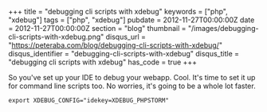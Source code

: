 +++
title = "debugging cli scripts with xdebug"
keywords = ["php", "xdebug"]
tags = ["php", "xdebug"]
pubdate = 2012-11-27T00:00:00Z
date = 2012-11-27T00:00:00Z
section = "blog"
thumbnail = "/images/debugging-cli-scripts-with-xdebug.png"
disqus_url = "https://peteraba.com/blog/debugging-cli-scripts-with-xdebug/"
disqus_identifier = "debugging-cli-scripts-with-xdebug"
disqus_title = "debugging cli scripts with xdebug"
has_code = true
+++

So you've set up your IDE to debug your webapp. Cool. It's time to set it up for command line scripts too. No worries, it's going to be a whole lot faster.

<pre><code class="bash">export XDEBUG_CONFIG="idekey=XDEBUG_PHPSTORM"</code></pre>
